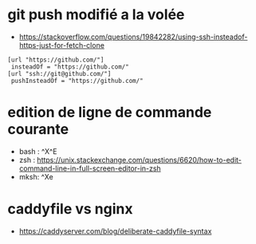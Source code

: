 # git push modifié a la volée

* https://stackoverflow.com/questions/19842282/using-ssh-insteadof-https-just-for-fetch-clone

```
[url "https://github.com/"]
 insteadOf = "https://github.com/"
[url "ssh://git@github.com/"]
 pushInsteadOf = "https://github.com/"
```

# edition de ligne de commande courante

* bash : ^X^E
* zsh : https://unix.stackexchange.com/questions/6620/how-to-edit-command-line-in-full-screen-editor-in-zsh
* mksh: ^Xe

# caddyfile vs nginx

* https://caddyserver.com/blog/deliberate-caddyfile-syntax

